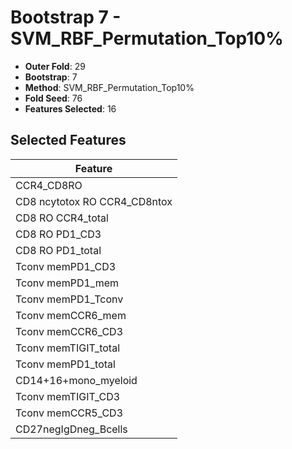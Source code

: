 # Bootstrap 7 - SVM_RBF_Permutation_Top10%

- **Outer Fold**: 29
- **Bootstrap**: 7
- **Method**: SVM_RBF_Permutation_Top10%
- **Fold Seed**: 76
- **Features Selected**: 16

## Selected Features

| Feature |
|---------|
| CCR4_CD8RO |
| CD8 ncytotox RO CCR4_CD8ntox |
| CD8 RO CCR4_total |
| CD8 RO PD1_CD3 |
| CD8 RO PD1_total |
| Tconv memPD1_CD3 |
| Tconv memPD1_mem |
| Tconv memPD1_Tconv |
| Tconv memCCR6_mem |
| Tconv memCCR6_CD3 |
| Tconv memTIGIT_total |
| Tconv memPD1_total |
| CD14+16+mono_myeloid |
| Tconv memTIGIT_CD3 |
| Tconv memCCR5_CD3 |
| CD27negIgDneg_Bcells |
